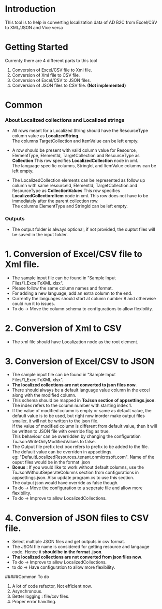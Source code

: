 # Introduction 
This tool is to help in converting localization data of AD B2C from Excel/CSV to XML/JSON and Vice versa

# Getting Started  
Currenty there are 4 different parts to this tool  
1. Conversion of Excel/CSV file to Xml file.  
2. Conversion of Xml file to CSV file.  
3. Conversion of Excel/CSV to JSON files.  
4. Conversion of JSON files to CSV file.  **(Not implemented)**  

# Common 


### About Localized collections  and Localized strings

* All rows meant for a Localized String should have the ResourceType column value as **LocalizedString**.  
    The columns TargetCollection and ItemValue can be left empty. 

* A row should be present with valid column value for Resource, ElementType, ElementId, TargetCollection and ResourceType as **Collection**
    This row specifies **LocalizedCollection** node in xml.  
    The language specific columns, StringId, and ItemValue columns can be left empty.
* The LocalizedCollection elements can be represented as follow up column with same resourceId, ElementId, TargetCollection and ResourceType as **CollectionValues**
    This row specifies **LocalizedCollection:Item** node in xml. This row does not have to be immediately after the parent collection row.  
    The columns ElementType and StringId can be left empty.  

### Outputs

* The output folder is always optional, if not provided, the ouptut files will be saved in the input folder. 

# 1. Conversion of Excel/CSV file to Xml file.  
* The sample input file can be found in "Sample Input Files/1_ExcelToXML.xlsx".  
* Please follow the same column names and format.  
* For adding a new language, add an extra column to the end. 
* Currently the languages should start at column number 8 and otherwise could run it to issues.
* To do -> Move the column schema to configurations to allow flexibility.


# 2. Conversion of Xml to CSV 
* The xml file should have Localization node as the root element.  

# 3. Conversion of Excel/CSV to JSON  
* The sample input file can be found in "Sample Input Files/1_ExcelToXML.xlsx".  
* **The localized collections are not converted to json files now**.  
* There should always be a default language value column in the excel along with the modified column.  
* This schema should be mapped in **ToJson section of appsettings.json**. The index refers to the column number with starting index 1.  
* If the value of modified column is empty or same as default value, the default value is to be used, but right now inorder make output files smaller, it will not be written to the json file.  
  If the value of modified column is different from default value, then it will be written to JSON file with override flag as true.  
  This behaviour can be overridden by changing the configuration ToJson:WriteOnlyModifiedValues to false.
* The Output file prefix text box refers to prefix to be added to the file. The default value can be overriden in appsettings.  
  eg: "DefaultLocalizedResources_tenant.onmicrosoft.com". Name of the ouput files would be in the format <prefix>_<resource>_<languagecode>.json  
* **Bonus** : If you would like to work without default columns, use the ToJsonWithoutSeperateColumns section from configurations in appsettings.json. Also update program.cs to use this section.  
  The output json would have override as false though.
* To do -> Move the configuration to a seperate file and allow more flexibility.  
* To do -> Improve to allow LocalizedCollections.  


# 4. Conversion of JSON files to CSV file.  
* Select multiple JSON files and get outputs in csv format.  
* The JSON file name is considered for getting resource and langauge code. Hence it **should be in the format <prefix>_<resource>_<languagecode>.json**.  
* **The localized collections are not converted from json files now**.
* To do -> Improve to allow LocalizedCollections.
* to do -> Have configuration to allow more flexibility.


#####Common To do
1. A lot of code refactor, Not efficient now.   
2. Asynchronous.  
3. Better logging : file/csv files.  
4. Proper error handling.  
